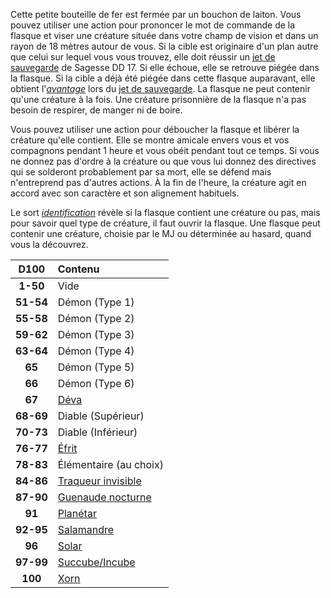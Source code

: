 Cette petite bouteille de fer est fermée par un bouchon de laiton. Vous pouvez utiliser une action pour prononcer le mot de commande de la flasque et viser une créature située dans votre champ de vision et dans un rayon de 18 mètres autour de vous. Si la cible est originaire d'un plan autre que celui sur lequel vous vous trouvez, elle doit réussir un [jet de sauvegarde](/utiliser-les-caracteristiques/#jets-de-sauvegarde) de Sagesse DD 17. Si elle échoue, elle se retrouve piégée dans la flasque. Si la cible a déjà été piégée dans cette flasque auparavant, elle obtient l'[_avantage_](/utiliser-les-caracteristiques/#avantage-et-desavantage) lors du [jet de sauvegarde](/utiliser-les-caracteristiques/#jets-de-sauvegarde). La flasque ne peut contenir qu'une créature à la fois. Une créature prisonnière de la flasque n'a pas besoin de respirer, de manger ni de boire.

Vous pouvez utiliser une action pour déboucher la flasque et libérer la créature qu'elle contient. Elle se montre amicale envers vous et vos compagnons pendant 1 heure et vous obéit pendant tout ce temps. Si vous ne donnez pas d'ordre à la créature ou que vous lui donnez des directives qui se solderont probablement par sa mort, elle se défend mais n'entreprend pas d'autres actions. À la fin de l'heure, la créature agit en accord avec son caractère et son alignement habituels.

Le sort [_identification_](/grimoire/identification/) révèle si la flasque contient une créature ou pas, mais pour savoir quel type de créature, il faut ouvrir la flasque. Une flasque peut contenir une créature, choisie par le MJ ou déterminée au hasard, quand vous la découvrez.

|D100|Contenu|
|:-:|:-|
|**1-50**|Vide|
|**51-54**|Démon (Type 1)|
|**55-58**|Démon (Type 2)|
|**59-62**|Démon (Type 3)|
|**63-64**|Démon (Type 4)|
|**65**|Démon (Type 5)|
|**66**|Démon (Type 6)|
|**67**|[Déva](/bestiaire/deva/)|
|**68-69**|Diable (Supérieur)|
|**70-73**|Diable (Inférieur)|
|**76-77**|[Éfrit](/bestiaire/efrit/)|
|**78-83**|Élémentaire (au choix)|
|**84-86**|[Traqueur invisible](/bestiaire/traqueur-invisible/)|
|**87-90**|[Guenaude nocturne](/bestiaire/guenaude-nocturne/)|
|**91**|[Planétar](/bestiaire/planetar/)|
|**92-95**|[Salamandre](/bestiaire/salamandre/)|
|**96**|[Solar](/bestiaire/solar/)|
|**97-99**|[Succube/Incube](/bestiaire/succube-incube/)|
|**100**|[Xorn](/bestiaire/xorn/)|
